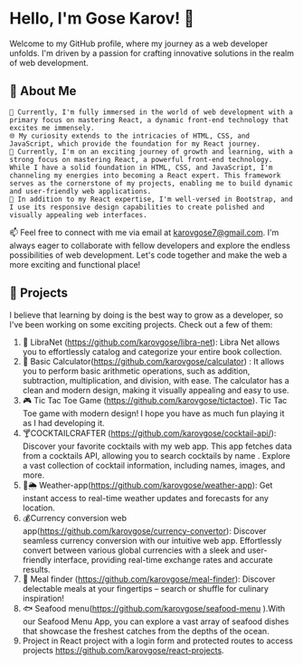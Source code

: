 # Hello, I'm Gose Karov! 👋
Welcome to my GitHub profile, where my journey as a web developer unfolds. I'm driven by a passion for crafting innovative solutions in the realm of web development.

## 🌱 About Me

    🔭 Currently, I'm fully immersed in the world of web development with a primary focus on mastering React, a dynamic front-end technology that excites me immensely.
    🌐 My curiosity extends to the intricacies of HTML, CSS, and JavaScript, which provide the foundation for my React journey.
    🚀 Currently, I'm on an exciting journey of growth and learning, with a strong focus on mastering React, a powerful front-end technology. While I have a solid foundation in HTML, CSS, and JavaScript, I'm channeling my energies into becoming a React expert. This framework serves as the cornerstone of my projects, enabling me to build dynamic and user-friendly web applications.
    🌟 In addition to my React expertise, I'm well-versed in Bootstrap, and I use its responsive design capabilities to create polished and visually appealing web interfaces.

📫 Feel free to connect with me via email at karovgose7@gmail.com. I'm always eager to collaborate with fellow developers and explore the endless possibilities of web development. Let's code together and make the web a more exciting and functional place!

  ## 🌟 Projects

I believe that learning by doing is the best way to grow as a developer, so I've been working on some exciting projects. Check out a few of them:

1. 📖 LibraNet (https://github.com/karovgose/libra-net): Libra Net allows you to effortlessly catalog and categorize your entire book collection.
2.  🧮 Basic Calculator(https://github.com/karovgose/calculator) : It allows you to perform basic arithmetic operations, such as addition, subtraction, multiplication, and division, with ease. The calculator has a clean and modern design, making it visually appealing and easy to use.
3. 🎮 Tic Tac Toe Game (https://github.com/karovgose/tictactoe). Tic Tac Toe game with modern design! I hope you have as much fun playing it as I had developing it. 
4. 🍸COCKTAILCRAFTER (https://github.com/karovgose/cocktail-api/): Discover your favorite cocktails with my web app.  This app fetches data from a cocktails API, allowing you to search cocktails by name . Explore a vast collection of cocktail information, including names, images, and more.
5. 🔆🌦️ Weather-app(https://github.com/karovgose/weather-app): Get instant access to real-time weather updates and forecasts for any location.
6. 💰Currency conversion web app(https://github.com/karovgose/currency-convertor):  Discover seamless currency conversion with our intuitive web app. Effortlessly convert between various global currencies with a sleek and user-friendly interface, providing real-time  exchange rates and accurate results.
7. 🍴 Meal finder (https://github.com/karovgose/meal-finder): Discover delectable meals at your fingertips – search or shuffle for culinary inspiration!
8. 🐟 Seafood menu(https://github.com/karovgose/seafood-menu ).With our Seafood Menu App, you can explore a vast array of seafood dishes that showcase the freshest catches from the depths of the ocean.
9. Project in React project with a login form and protected routes to access projects https://github.com/karovgose/react-projects.


